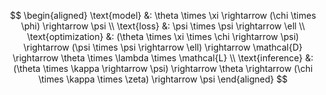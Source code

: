 $$
\begin{aligned}
\text{model} &: \theta \times \xi \rightarrow (\chi \times \phi) \rightarrow \psi \\
\text{loss} &: \psi \times \psi \rightarrow \ell \\
\text{optimization} &: (\theta \times \xi \times \chi \rightarrow \psi) \rightarrow (\psi \times \psi \rightarrow \ell) \rightarrow \mathcal{D} \rightarrow \theta \times \lambda \times \mathcal{L} \\
\text{inference} &: (\theta \times \kappa \rightarrow \psi) \rightarrow \theta \rightarrow (\chi \times \kappa \times \zeta) \rightarrow \psi
\end{aligned}
$$
